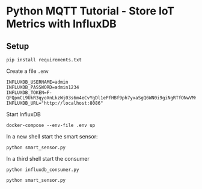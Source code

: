 # Python MQTT Tutorial - Store IoT Metrics with InfluxDB

## Setup

```
pip install requirements.txt
```

Create a file `.env`

```
INFLUXDB_USERNAME=admin
INFLUXDB_PASSWORD=admin1234
INFLUXDB_TOKEN=F-QFQpmCL9UkR3qyoXnLkzWj03s6m4eCvYgDl1ePfHBf9ph7yxaSgQ6WN0i9giNgRTfONwVMK1f977r_g71oNQ==
INFLUXDB_URL="http://localhost:8086"
```

Start InfluxDB

```
docker-compose --env-file .env up
```

In a new shell start the smart sensor:

```
python smart_sensor.py
```

In a third shell start the consumer

```
python influxdb_consumer.py
```

```
python smart_sensor.py
```
